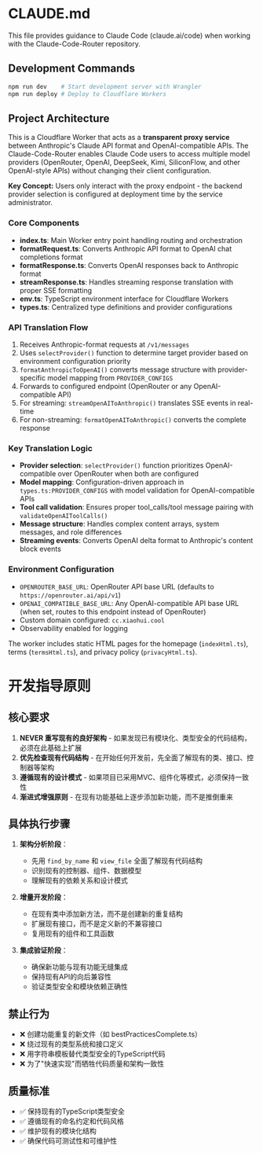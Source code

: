 # CLAUDE.md

This file provides guidance to Claude Code (claude.ai/code) when working with the Claude-Code-Router repository.

## Development Commands

```bash
npm run dev    # Start development server with Wrangler
npm run deploy # Deploy to Cloudflare Workers
```

## Project Architecture

This is a Cloudflare Worker that acts as a **transparent proxy service** between Anthropic's Claude API format and OpenAI-compatible APIs. The Claude-Code-Router enables Claude Code users to access multiple model providers (OpenRouter, OpenAI, DeepSeek, Kimi, SiliconFlow, and other OpenAI-style APIs) without changing their client configuration.

**Key Concept:** Users only interact with the proxy endpoint - the backend provider selection is configured at deployment time by the service administrator.

### Core Components

- **index.ts**: Main Worker entry point handling routing and orchestration
- **formatRequest.ts**: Converts Anthropic API format to OpenAI chat completions format
- **formatResponse.ts**: Converts OpenAI responses back to Anthropic format  
- **streamResponse.ts**: Handles streaming response translation with proper SSE formatting
- **env.ts**: TypeScript environment interface for Cloudflare Workers
- **types.ts**: Centralized type definitions and provider configurations

### API Translation Flow

1. Receives Anthropic-format requests at `/v1/messages`
2. Uses `selectProvider()` function to determine target provider based on environment configuration priority
3. `formatAnthropicToOpenAI()` converts message structure with provider-specific model mapping from `PROVIDER_CONFIGS`
4. Forwards to configured endpoint (OpenRouter or any OpenAI-compatible API)
5. For streaming: `streamOpenAIToAnthropic()` translates SSE events in real-time
6. For non-streaming: `formatOpenAIToAnthropic()` converts the complete response

### Key Translation Logic

- **Provider selection**: `selectProvider()` function prioritizes OpenAI-compatible over OpenRouter when both are configured
- **Model mapping**: Configuration-driven approach in `types.ts:PROVIDER_CONFIGS` with model validation for OpenAI-compatible APIs
- **Tool call validation**: Ensures proper tool_calls/tool message pairing with `validateOpenAIToolCalls()`
- **Message structure**: Handles complex content arrays, system messages, and role differences
- **Streaming events**: Converts OpenAI delta format to Anthropic's content block events

### Environment Configuration

- `OPENROUTER_BASE_URL`: OpenRouter API base URL (defaults to `https://openrouter.ai/api/v1`)
- `OPENAI_COMPATIBLE_BASE_URL`: Any OpenAI-compatible API base URL (when set, routes to this endpoint instead of OpenRouter)
- Custom domain configured: `cc.xiaohui.cool`
- Observability enabled for logging

The worker includes static HTML pages for the homepage (`indexHtml.ts`), terms (`termsHtml.ts`), and privacy policy (`privacyHtml.ts`).

# 开发指导原则

## 核心要求
1. **NEVER 重写现有的良好架构** - 如果发现已有模块化、类型安全的代码结构，必须在此基础上扩展
2. **优先检查现有代码结构** - 在开始任何开发前，先全面了解现有的类、接口、控制器等架构
3. **遵循现有的设计模式** - 如果项目已采用MVC、组件化等模式，必须保持一致性
4. **渐进式增强原则** - 在现有功能基础上逐步添加新功能，而不是推倒重来

## 具体执行步骤
1. **架构分析阶段**：
   - 先用 `find_by_name` 和 `view_file` 全面了解现有代码结构
   - 识别现有的控制器、组件、数据模型
   - 理解现有的依赖关系和设计模式

2. **增量开发阶段**：
   - 在现有类中添加新方法，而不是创建新的重复结构
   - 扩展现有接口，而不是定义新的不兼容接口
   - 复用现有的组件和工具函数

3. **集成验证阶段**：
   - 确保新功能与现有功能无缝集成
   - 保持现有API的向后兼容性
   - 验证类型安全和模块依赖正确性

## 禁止行为
- ❌ 创建功能重复的新文件（如 bestPracticesComplete.ts）
- ❌ 绕过现有的类型系统和接口定义
- ❌ 用字符串模板替代类型安全的TypeScript代码
- ❌ 为了"快速实现"而牺牲代码质量和架构一致性

## 质量标准
- ✅ 保持现有的TypeScript类型安全
- ✅ 遵循现有的命名约定和代码风格
- ✅ 维护现有的模块化结构
- ✅ 确保代码可测试性和可维护性
